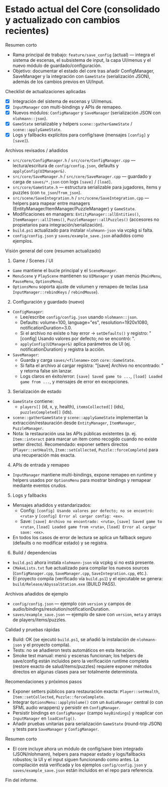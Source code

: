 # Estado actual del Core (consolidado y actualizado con cambios recientes)

Resumen corto
- Rama principal de trabajo: `feature/save_config` (actual) — integra el sistema de escenas, el subsistema de input, la capa UI/menus y el nuevo módulo de guardado/configuración.
- Objetivo: documentar el estado del core tras añadir ConfigManager, SaveManager y la integración con `GameState` (serialización JSON), además de los cambios previos en UI/Input.

Checklist de actualizaciones aplicadas
- [x] Integración del sistema de escenas y UI/menus.
- [x] `InputManager` con multi-bindings y APIs de remapeo.
- [x] Nuevos módulos: `ConfigManager` y `SaveManager` (serialización JSON con `nlohmann::json`).
- [x] `GameState` serializable y helpers `scene::gatherGameState` / `scene::applyGameState`.
- [x] Logs y fallbacks explícitos para config/save (mensajes `[config]` y `[save]`).

Archivos revisados / añadidos
- `src/core/ConfigManager.h` / `src/core/ConfigManager.cpp` — lectura/escritura de `config/config.json`, defaults y `applyConfig(UIManager&)`.
- `src/core/SaveManager.h` / `src/core/SaveManager.cpp` — guardado y carga de `saves/*.json` con logs `[save]` / `[load]`.
- `src/core/GameState.h` — estructura serializable para jugadores, items y puzzles (con `to_json`/`from_json`).
- `src/scene/SaveIntegration.h` / `src/scene/SaveIntegration.cpp` — helpers para mapear entre managers (EntityManager/ItemManager/PuzzleManager) y `GameState`.
- Modificaciones en managers: `EntityManager::allEntities()`, `ItemManager::allItems()`, `PuzzleManager::allPuzzles()` (accesores no propietarios para integración/serialización).
- `build.ps1` actualizado para instalar `nlohmann-json` via vcpkg si falta.
- `config/config.json` y `saves/example_save.json` añadidos como ejemplos.

Visión general del core (resumen actualizado)

1) Game / Scenes / UI
- `Game` mantiene el bucle principal y el `SceneManager`.
- `MenuScene` y `PlayScene` mantienen su `UIManager` y usan menús (`MainMenu`, `PauseMenu`, `OptionsMenu`).
- `OptionsMenu` soporta ajuste de volumen y remapeo de teclas (usa `InputManager::rebindKeys` / `rebindMouse`).

2) Configuración y guardado (nuevo)
- `ConfigManager`:
  - Lee/escribe `config/config.json` usando `nlohmann::json`.
  - Defaults: volume=100, language="es", resolution=1920x1080, notificationDuration=3.0.
  - Si el archivo no existe o hay error → `setDefaults()` y registro: "[config] Usando valores por defecto; no se encontró: <ruta>".
  - `applyConfig(UIManager&)` aplica parámetros de UI (ej. notificationDuration) y registra la acción.
- `SaveManager`:
  - Guarda y carga `saves/<filename>` con `core::GameState`.
  - Si falta el archivo al cargar registra: "[save] Archivo no encontrado: <ruta>" y retorna false sin lanzar.
  - Logs claros en éxito/error: `[save] Saved game to ...`, `[load] Loaded game from ...`, y mensajes de error en excepciones.

3) Serialización de estado
- `GameState` contiene:
  - `players[]` (id, x, y, health), `itemsCollected[]` (ids), `puzzlesCompleted[]` (ids).
- `scene::gatherGameState` y `scene::applyGameState` implementan la extracción/restauración desde `EntityManager`, `ItemManager`, `PuzzleManager`.
- Nota: la restauración usa las APIs públicas existentes (p. ej. `Item::interact` para marcar un item como recogido cuando no existe setter directo). Recomendado: exponer setters directos (`Player::setHealth`, `Item::setCollected`, `Puzzle::forceComplete`) para una recuperación más exacta.

4) APIs de entrada y remapeo
- `InputManager` mantiene multi-bindings, expone remapeo en runtime y helpers usados por `OptionsMenu` para mostrar bindings y remapear mediante eventos crudos.

5) Logs y fallbacks
- Mensajes añadidos y estandarizados:
  - Config: `[config] Usando valores por defecto; no se encontró: <ruta>` y `[config] Error al cargar config: <ex>`.
  - Save: `[save] Archivo no encontrado: <ruta>`, `[save] Saved game to <ruta>`, `[load] Loaded game from <ruta>`, `[load] Error al cargar save: <ex>`.
- En todos los casos de error de lectura se aplica un fallback seguro (defaults o no modificar estado) y se registra.

6) Build / dependencias
- `build.ps1` ahora instala `nlohmann-json` vía vcpkg si no está presente.
- `CMakeLists.txt` fue actualizado para compilar los nuevos sources (`ConfigManager.cpp`, `SaveManager.cpp`, `SaveIntegration.cpp`, etc.).
- El proyecto compila (verificado vía `build.ps1`) y el ejecutable se genera: `build/Release/AbyssalStation.exe` (BUILD PASS).

Archivos añadidos de ejemplo
- `config/config.json` — ejemplo con `version` y campos de audio/bindings/resolution/notificationDuration.
- `saves/example_save.json` — ejemplo de save con `version`, `meta` y arrays de players/items/puzzles.

Calidad y pruebas rápidas
- Build: OK (se ejecutó `build.ps1`, se añadió la instalación de `nlohmann-json` y el proyecto compila).
- Tests: no se añadieron tests automáticos en esta iteración.
- Smoke test manual: menú y escenas funcionan; los helpers de save/config están incluidos pero la verificación runtime completa (restore exacto de salud/items/puzzles) requiere exponer métodos directos en algunas clases para ser totalmente determinista.

Recomendaciones y próximos pasos
- Exponer setters públicos para restauración exacta: `Player::setHealth`, `Item::setCollected`, `Puzzle::forceComplete`.
- Integrar `OptionsMenu::applyVolume()` con un `AudioManager` central (o con SFML audio wrappers) y persistir en `ConfigManager`.
- Persistir bindings en `ConfigManager` (campo `keyBindings`) y reaplicar con `InputManager` en `loadConfig()`.
- Añadir pruebas unitarias para serialización `GameState` (round-trip JSON) y tests para `SaveManager` y `ConfigManager`.

Resumen corto
- El core incluye ahora un módulo de config/save bien integrado (JSON/nlohmann), helpers para mapear estado y logs/fallbacks robustos; la UI y el input siguen funcionando como antes. La compilación está verificada y los ejemplos `config/config.json` y `saves/example_save.json` están incluidos en el repo para referencia.

Fin del informe.
